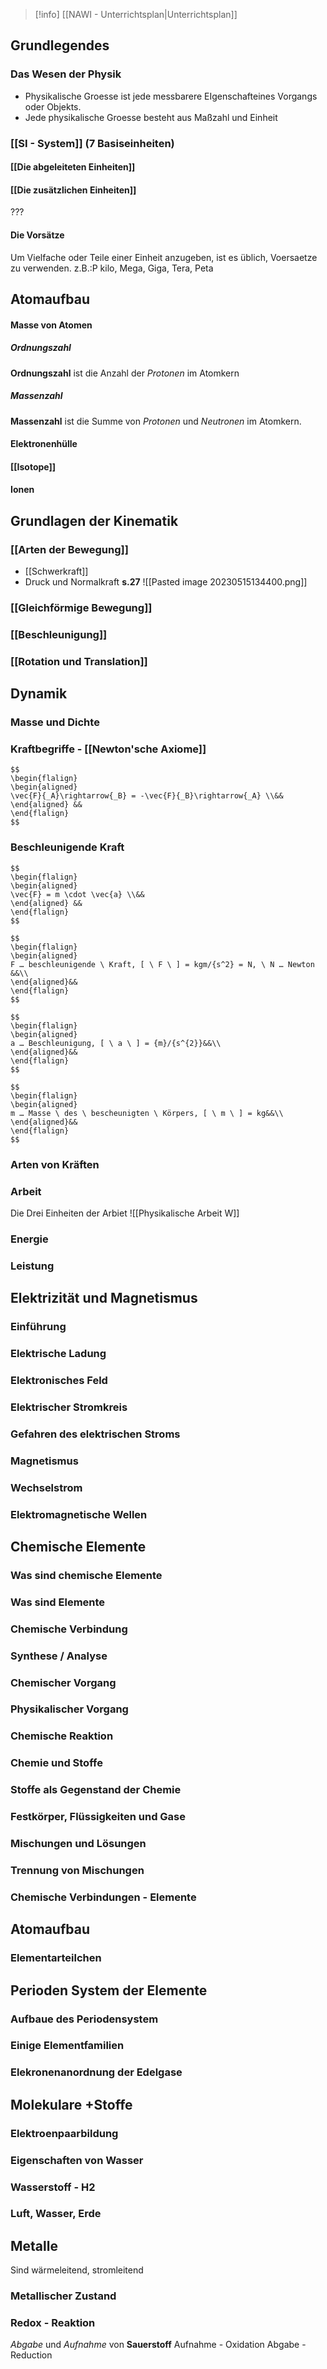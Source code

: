 >[!info] [[NAWI - Unterrichtsplan|Unterrichtsplan]]

## Grundlegendes
### Das Wesen der Physik 
- Physikalische Groesse ist jede messbarere EIgenschafteines Vorgangs oder Objekts.
- Jede physikalische Groesse besteht aus Maßzahl und Einheit
### [[SI - System]] (7 Basiseinheiten)
#### [[Die abgeleiteten Einheiten]]
#### [[Die zusätzlichen Einheiten]]
???
#### Die Vorsätze 
Um Vielfache oder Teile einer Einheit anzugeben, ist es üblich, Voersaetze zu verwenden.
z.B.:P kilo, Mega, Giga, Tera, Peta 
## Atomaufbau
#### Masse von Atomen
##### Ordnungszahl
**Ordnungszahl** ist die Anzahl der *Protonen* im Atomkern
##### Massenzahl
**Massenzahl** ist die Summe von *Protonen* und *Neutronen* im Atomkern.
#### Elektronenhülle
#### [[Isotope]]

#### Ionen


## Grundlagen der Kinematik
### [[Arten der Bewegung]] 
- [[Schwerkraft]]
- Druck und Normalkraft **s.27**
![[Pasted image 20230515134400.png]]
### [[Gleichförmige Bewegung]]


### [[Beschleunigung]]
### [[Rotation  und Translation]]



## Dynamik 
### Masse und Dichte 
### Kraftbegriffe - [[Newton'sche Axiome]]

```ad-formel
$$
\begin{flalign}
\begin{aligned}
\vec{F}{_A}\rightarrow{_B} = -\vec{F}{_B}\rightarrow{_A} \\&&
\end{aligned} &&
\end{flalign}
$$

```


### Beschleunigende Kraft
```ad-formel
$$
\begin{flalign}
\begin{aligned}
\vec{F} = m \cdot \vec{a} \\&&
\end{aligned} &&
\end{flalign}
$$

$$
\begin{flalign}
\begin{aligned}
F … beschleunigende \ Kraft, [ \ F \ ] = kgm/{s^2} = N, \ N … Newton &&\\
\end{aligned}&&
\end{flalign}
$$

$$
\begin{flalign}
\begin{aligned}
a … Beschleunigung, [ \ a \ ] = {m}/{s^{2}}&&\\
\end{aligned}&&
\end{flalign}
$$

$$
\begin{flalign}
\begin{aligned}
m … Masse \ des \ bescheunigten \ Körpers, [ \ m \ ] = kg&&\\
\end{aligned}&&
\end{flalign}
$$
```
### Arten von Kräften 


### Arbeit 
Die Drei Einheiten der Arbiet
![[Physikalische Arbeit W]]

### Energie 
### Leistung 

## Elektrizität und Magnetismus
### Einführung 
### Elektrische Ladung 
### Elektronisches Feld 
### Elektrischer Stromkreis 
### Gefahren des elektrischen Stroms 
### Magnetismus 
### Wechselstrom 
### Elektromagnetische Wellen 


## Chemische Elemente 


### Was sind chemische Elemente
### Was sind Elemente
### Chemische Verbindung 
### Synthese / Analyse
### Chemischer Vorgang
### Physikalischer Vorgang 
### Chemische Reaktion
### Chemie und Stoffe
### Stoffe als Gegenstand der Chemie 
### Festkörper, Flüssigkeiten und Gase 
### Mischungen und Lösungen 
### Trennung von Mischungen 
### Chemische Verbindungen - Elemente 

## Atomaufbau

### Elementarteilchen


## Perioden System der Elemente 

### Aufbaue des Periodensystem

### Einige Elementfamilien

### Elekronenanordnung der Edelgase

## Molekulare +Stoffe

### Elektroenpaarbildung 
### Eigenschaften von Wasser 
### Wasserstoff - H2 
### Luft, Wasser, Erde 

## Metalle
Sind wärmeleitend, stromleitend


### Metallischer Zustand 
### Redox - Reaktion 
*Abgabe* und *Aufnahme* von **Sauerstoff** 
Aufnahme - Oxidation
Abgabe - Reduction 
